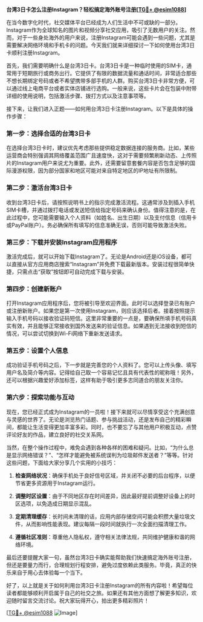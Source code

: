 **台湾3日卡怎么注册Instagram？轻松搞定海外账号注册[[TG💪+ @esim1088](https://t.me/s/esim1088)]**

在当今数字化时代，社交媒体平台已经成为人们生活中不可或缺的一部分。Instagram作为全球知名的图片和视频分享社交应用，吸引了无数用户的关注。然而，对于一些身处海外的用户来说，注册Instagram可能会遇到一些问题，尤其是需要解决网络环境和手机卡的问题。今天我们就来详细探讨一下如何使用台湾3日卡顺利注册Instagram。

首先，我们需要明确什么是台湾3日卡。台湾3日卡是一种临时使用的SIM卡，通常用于短期旅行或商务出行。它提供了有限的数据流量和通话时间，非常适合那些不想长期绑定号码或者不希望携带多部手机的人群。购买台湾3日卡非常方便，可以通过线上电商平台或者实体店铺进行选购。一般来说，这些卡片会在包装中附带详细的使用说明，包括激活步骤、拨打方式以及注意事项等。

接下来，让我们进入正题——如何用台湾3日卡注册Instagram。以下是具体的操作步骤：

### 第一步：选择合适的台湾3日卡

在选择台湾3日卡时，建议优先考虑那些提供稳定数据连接的服务商。比如，某些运营商会特别强调其网络覆盖范围广且速度快，这对于需要频繁刷新动态、上传照片的Instagram用户来说尤为重要。此外，还需要留意套餐内容是否包含足够的国际漫游权限，因为部分国家和地区可能对来自特定地区的IP地址有所限制。

### 第二步：激活台湾3日卡

收到台湾3日卡后，请按照说明书上的指示完成激活流程。这通常涉及到插入手机SIM卡槽，并通过拨打电话或发送短信给指定号码来确认身份。值得注意的是，在此过程中，您可能需要输入个人资料（如姓名、出生日期）以及支付信息（信用卡或PayPal账户）。务必确保所有填写的信息准确无误，否则可能导致激活失败。

### 第三步：下载并安装Instagram应用程序

激活完成后，就可以开始下载Instagram了。无论是Android还是iOS设备，都可以直接从官方应用商店搜索“Instagram”并免费下载最新版本。安装过程很简单快捷，只需点击“获取”按钮即可自动完成下载与安装。

### 第四步：创建新账户

打开Instagram应用程序后，您将被引导至欢迎界面。此时可以选择登录已有账户或注册新账户。如果您是第一次使用Instagram，则应该选择后者。接着按照提示输入手机号码以接收验证码短信。这里非常重要的一点是，要确保所填手机号码真实有效，并且能够正常接收到国外发送来的验证信息。如果遇到无法接收到短信的情况，可以尝试切换到Wi-Fi网络下重新发送请求。

### 第五步：设置个人信息

成功验证手机号码之后，下一步就是完善您的个人资料了。您可以上传头像、填写用户名及简介等内容。记得给自己取一个容易记忆且具有代表性的昵称哦！另外，还可以根据兴趣爱好添加标签，这样有助于吸引更多志同道合的朋友关注你。

### 第六步：探索功能与互动

现在，您已经正式成为Instagram的一员啦！接下来就可以尽情享受这个充满创意与灵感的世界了。无论是浏览热门话题、参与挑战活动，还是发布自己的精彩瞬间，都能让生活变得更加丰富多彩。同时，也不要忘了与其他用户积极互动，点赞评论好友的作品，建立良好的社交关系网。

当然，在整个操作过程中，难免会遇到各种各样的困难和疑问。比如，“为什么总是显示网络错误？”、“怎样才能避免被系统误判为垃圾邮件发送者？”等等。针对这些问题，下面给大家分享几个实用的小技巧：

1. **检查网络状况**：确保手机处于良好信号区域，并关闭不必要的后台程序，以便节省更多资源用于Instagram运行。
   
2. **调整时区设置**：由于不同地区存在时间差异，因此最好提前调整好设备上的时区选项，以免造成日期显示混乱。

3. **定期清理缓存**：长时间未清理的话，应用内部存储空间可能会积攒大量垃圾文件，从而影响性能表现。建议每隔一段时间就执行一次全面扫描清理工作。

4. **遵循社区准则**：尊重他人隐私权，遵守相关法律法规，共同维护健康和谐的网络环境。

最后还要提醒大家一句，虽然台湾3日卡确实能帮助我们快速搞定海外账号注册，但还是要量力而行，合理规划行程安排，避免过度依赖此类服务。毕竟，真正的快乐来自于用心去体验每一个当下。

好了，以上就是关于如何利用台湾3日卡注册Instagram的所有内容啦！希望每位读者都能够顺利开启属于自己的社交之旅。如果还有其他方面想了解更多知识，欢迎随时留言交流讨论。祝大家玩得开心，拍出更多精彩照片！

[[TG💪+ @esim1088](https://t.me/s/esim1088) ![Image](https://i.postimg.cc/4NQfJmqS/Snipaste-2025-05-13-00-14-12.png)]
